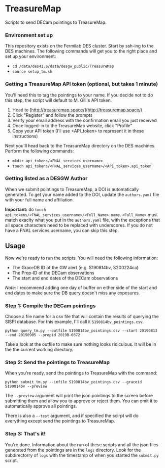 # TreasureMap
Scripts to send DECam pointings to TreasureMap.

### Environment set up
This repository exists on the Fermilab DES cluster. Start by ssh-ing to the DES machines. 
The following commands will get you to the right place and set up your environment:

- `cd /data/des41.a/data/desgw_public/TreasureMap`
- `source setup_tm.sh`

### Getting a TreasureMap API token (optional, but takes 1 minute)
You'll need this to tag the pointings to your name.
If you decide not to do this step, the script will default to M. Gill's API token.

1. Head to [http://treasuremap.space/](http://treasuremap.space/)
1. Click "Register" and follow the prompts
1. Verify your email address with the confirmation email you just received
1. Once logged-in to the TreasureMap website, click "Profile"
1. Copy your API token (I'll use <API_token> to represent it in these instructions)

Next you'll head back to the TreasureMap directory on the DES machines. 
Perform the following commands:

- `mkdir api_tokens/<FNAL_services_username>`
- `touch api_tokens/<FNAL_services_username>/<API_token>.api_token`

### Getting listed as a DESGW Author
When we submit pointings to TreasureMap, a DOI is automatically generated.
To get your name added to the DOI, update the `authors.yaml` file with your full name and affiliation.

**Important:** do `touch api_tokens/<FNAL_services_username>/<Full_Name>.name`. 
`<Full_Name>` must match exaclty what you put in the `authors.yaml` file, with the exceptions that all space characters need to be replaced with underscores.
If you do not have a FNAL services username, you can skip this step.

## Usage
Now we're ready to run the scripts.
You will need the following information:

- The GraceDB ID of the GW alert (e.g. S190814bv, S200224ca)
- The Prop-ID of the DECam observations
- The start and end dates of the DECam observations

_Note:_ I recommend adding one day of buffer on either side of the start and end dates to make sure the DB query doesn't miss any exposures.

### Step 1: Compile the DECam pointings
Choose a file name for a csv file that will contain the results of querying the SISPI database.
For this example, I'll call it `S190814bv_pointings.csv`.

`python query_tm.py --outfile S190814bv_pointings.csv --start 20190813 --end 20190905 --propid 2019B-0372`

Take a look at the outfile to make sure nothing looks ridiculous.
It will be in the the current working directory.

### Step 2: Send the pointings to TreasureMap
When you're ready, send the pointings to TreasureMap with the command:

`python submit_tm.py --infile S190814bv_pointings.csv --graceid S190814bv --preview`

The `--preview` argument will print the json pointings to the screen before submitting them and allow you to approve or reject them.
You can omit it to automatically approve all pointings.

There is also a `--test` argument, and if specified the scirpt will do everything except send the pointings to TreasureMap. 

### Step 3: That's it!
You're done. 
Information about the run of these scripts and all the json files generated from the pointings are in the `logs` directory.
Look for the subdirectorry of `logs` with the timestamp of when you started the `submit.py` script.
